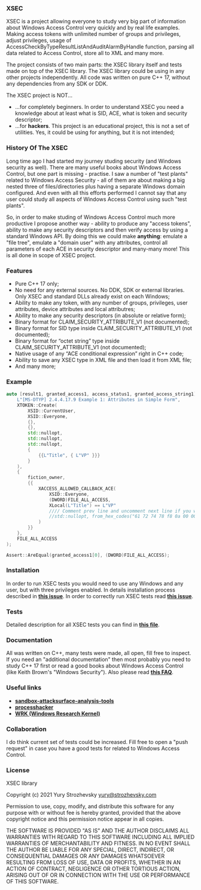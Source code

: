 ### XSEC
XSEC is a project allowing everyone to study very big part of information about Windows Access Control very quickly and by real life examples. Making access tokens with unlimited number of groups and privileges, adjust privileges, usage of AccessCheckByTypeResultListAndAuditAlarmByHandle function, parsing all data related to Access Control, store all to XML and many more.

The project consists of two main parts: the XSEC library itself and tests made on top of the XSEC library. The XSEC library could be using in any other projects independently. All code was written on pure C++ 17, without any dependencies from any SDK or DDK.

The XSEC project is NOT...
 * ...for completely beginners. In order to understand XSEC you need a knowledge about at least what is SID, ACE, what is token and security descriptor;
 * ...for **hackers**. This project is an educational project, this is not a set of utilities. Yes, it could be using for anything, but it is not intended;

### History Of The XSEC

Long time ago I had started my journey studing security (and Windows security as well). There are many useful books about Windows Access Control, but one part is missing - practise. I saw a number of "test plants" related to Windows Access Security - all of them are about making a big nested three of files/directories plus having a separate Windows domain configured. And even with all this efforts performed I cannot say that any user could study all aspects of Windows Access Control using such "test plants".

So, in order to make studing of Windows Access Control much more productive I propose another way - ability to produce any "access tokens", ability to make any security descriptors and then verify access by using a standard Windows API. By doing this we could make **anything**: emulate a "file tree", emulate a "domain user" with any attributes, control all parameters of each ACE in security descriptor and many-many more! This is all done in scope of XSEC project.

### Features
- Pure C++ 17 only;
- No need for any external sources. No DDK, SDK or external libraries. Only XSEC and standard DLLs already exist on each Windows;
- Ability to make any token, with any number of groups, privileges, user attributes, device attributes and local attributres;
- Ability to make any security descriptors (in absolute or relative form);
- Binary format for CLAIM_SECURITY_ATTRIBUTE_V1 (not documented);
- Binary format for SID type inside CLAIM_SECURITY_ATTRIBUTE_V1 (not documented);
- Binary format for “octet string” type inside CLAIM_SECURITY_ATTRIBUTE_V1 (not documented);
- Native usage of any “ACE conditional expression” right in C++ code;
- Ability to save any XSEC type in XML file and then load it from XML file;
- And many more;

### Example
```cpp
auto [result1, granted_access1, access_status1, granted_access_string1] = check_access(
    L"[MS-DTYP] 2.4.4.17.9 Example 1: Attributes in Simple Form",
    XTOKEN::Create(
        XSID::CurrentUser,
        XSID::Everyone,
        {},
        {},
        std::nullopt,
        std::nullopt,
        std::nullopt,
        {
            {{L"Title", { L"VP" }}}
        }
    ),
    { 
        fiction_owner, 
        {{
            XACCESS_ALLOWED_CALLBACK_ACE(
                XSID::Everyone,
                (DWORD)FILE_ALL_ACCESS,
                XLocal(L"Title") == L"VP"
                //// Comment prev line and uncomment next line if you want to test with data directly from [MS-DTYP]
                //std::nullopt, from_hex_codes("61 72 74 78 f8 0a 00 00 00 54 00 69 00 74 00 6c 00 65 00 10 04 00 00 00 56 00 50 00 80")
            )
        }}
    },
    FILE_ALL_ACCESS
);

Assert::AreEqual(granted_access1[0], (DWORD)FILE_ALL_ACCESS);
```
### Installation
In order to run XSEC tests you would need to use any Windows and any user, but with three privileges enabled. In details installation process described in [**this issue**](https://github.com/YuryStrozhevsky/XSEC/issues/1). In order to correctly run XSEC tests read [**this issue**](https://github.com/YuryStrozhevsky/XSEC/issues/2).

### Tests
Detailed description for all XSEC tests you can find in [**this file**](Tests.MD).

### Documentation
All was written on C++, many tests were made, all open, fill free to inspect. If you need an "additional documentation" then most probably you need to study C++ 17 first or read a good books about Windows Access Control (like Keith Brown's "Windows Security"). Also please read [**this FAQ**](FAQ.MD).

### Useful links
- [**sandbox-attacksurface-analysis-tools**](https://github.com/googleprojectzero/sandbox-attacksurface-analysis-tools)
- [**processhacker**](https://github.com/processhacker/processhacker)
- [**WRK (Windows Research Kernel)**](https://github.com/jmcjmmcjc/wrk-v1.2)

### Collaboration
I do think current set of tests could be increased. Fill free to open a "push request" in case you have a good tests for related to Windows Access Control.

### License
XSEC library

Copyright (c) 2021 Yury Strozhevsky <yury@strozhevsky.com>

Permission to use, copy, modify, and distribute this software for any
purpose with or without fee is hereby granted, provided that the above
copyright notice and this permission notice appear in all copies.

THE SOFTWARE IS PROVIDED "AS IS" AND THE AUTHOR DISCLAIMS ALL WARRANTIES
WITH REGARD TO THIS SOFTWARE INCLUDING ALL IMPLIED WARRANTIES OF
MERCHANTABILITY AND FITNESS. IN NO EVENT SHALL THE AUTHOR BE LIABLE FOR
ANY SPECIAL, DIRECT, INDIRECT, OR CONSEQUENTIAL DAMAGES OR ANY DAMAGES
WHATSOEVER RESULTING FROM LOSS OF USE, DATA OR PROFITS, WHETHER IN AN
ACTION OF CONTRACT, NEGLIGENCE OR OTHER TORTIOUS ACTION, ARISING OUT OF
OR IN CONNECTION WITH THE USE OR PERFORMANCE OF THIS SOFTWARE.

